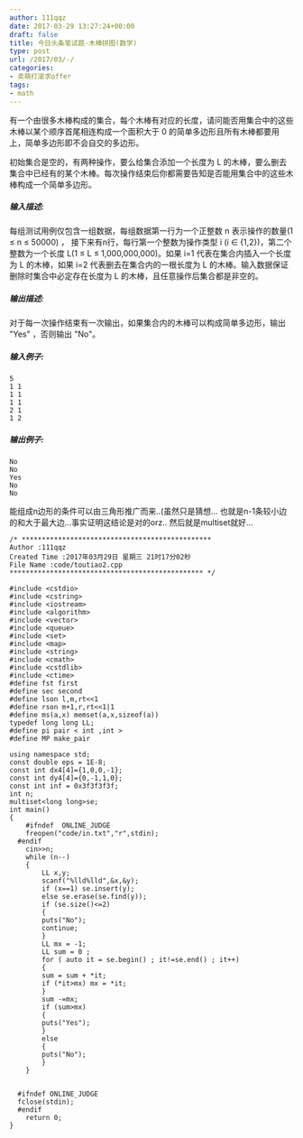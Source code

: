 ```yaml
---
author: 111qqz
date: 2017-03-29 13:27:24+00:00
draft: false
title: 今日头条笔试题-木棒拼图(数学)
type: post
url: /2017/03/-/
categories:
- 卖萌打滚求offer
tags:
- math
---
```


有一个由很多木棒构成的集合，每个木棒有对应的长度，请问能否用集合中的这些木棒以某个顺序首尾相连构成一个面积大于 0 的简单多边形且所有木棒都要用上，简单多边形即不会自交的多边形。

初始集合是空的，有两种操作，要么给集合添加一个长度为 L 的木棒，要么删去集合中已经有的某个木棒。每次操作结束后你都需要告知是否能用集合中的这些木棒构成一个简单多边形。




##### **输入描述:**


每组测试用例仅包含一组数据，每组数据第一行为一个正整数 n 表示操作的数量(1 ≤ n ≤ 50000) ， 接下来有n行，每行第一个整数为操作类型 i (i ∈ {1,2})，第二个整数为一个长度 L(1 ≤ L ≤ 1,000,000,000)。如果 i=1 代表在集合内插入一个长度为 L 的木棒，如果 i=2 代表删去在集合内的一根长度为 L 的木棒。输入数据保证删除时集合中必定存在长度为 L 的木棒，且任意操作后集合都是非空的。




##### **输出描述:**


对于每一次操作结束有一次输出，如果集合内的木棒可以构成简单多边形，输出 "Yes" ，否则输出 "No"。




##### **输入例子:**



    
    5
    1 1
    1 1
    1 1
    2 1
    1 2





##### **输出例子:**



    
    No
    No
    Yes
    No
    No


能组成n边形的条件可以由三角形推广而来..(虽然只是猜想...
也就是n-1条较小边的和大于最大边...事实证明这结论是对的orz..
然后就是multiset就好...

    
    /* ***********************************************
    Author :111qqz
    Created Time :2017年03月29日 星期三 21时17分02秒
    File Name :code/toutiao2.cpp
    ************************************************ */
    
    #include <cstdio>
    #include <cstring>
    #include <iostream>
    #include <algorithm>
    #include <vector>
    #include <queue>
    #include <set>
    #include <map>
    #include <string>
    #include <cmath>
    #include <cstdlib>
    #include <ctime>
    #define fst first
    #define sec second
    #define lson l,m,rt<<1
    #define rson m+1,r,rt<<1|1
    #define ms(a,x) memset(a,x,sizeof(a))
    typedef long long LL;
    #define pi pair < int ,int >
    #define MP make_pair
    
    using namespace std;
    const double eps = 1E-8;
    const int dx4[4]={1,0,0,-1};
    const int dy4[4]={0,-1,1,0};
    const int inf = 0x3f3f3f3f;
    int n;
    multiset<long long>se;
    int main()
    {
    	#ifndef  ONLINE_JUDGE 
    	freopen("code/in.txt","r",stdin);
      #endif
    	cin>>n;
    	while (n--)
    	{
    	    LL x,y;
    	    scanf("%lld%lld",&x,&y);
    	    if (x==1) se.insert(y);
    	    else se.erase(se.find(y));
    	    if (se.size()<=2)
    	    {
    		puts("No");
    		continue;
    	    }
    	    LL mx = -1;
    	    LL sum = 0 ;
    	    for ( auto it = se.begin() ; it!=se.end() ; it++)
    	    {
    		sum = sum + *it;
    		if (*it>mx) mx = *it;
    	    }
    	    sum -=mx;
    	    if (sum>mx)
    	    {
    		puts("Yes");
    	    }
    	    else
    	    {
    		puts("No");
    	    }
    	}
    	    
    
      #ifndef ONLINE_JUDGE  
      fclose(stdin);
      #endif
        return 0;
    }
    



